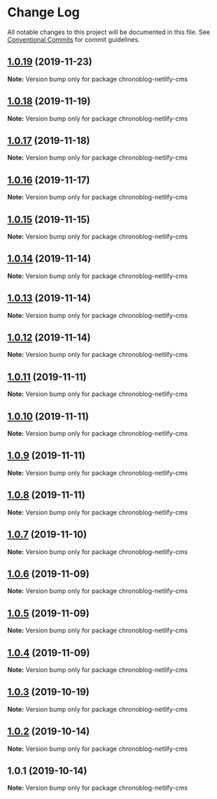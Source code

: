 # Change Log

All notable changes to this project will be documented in this file.
See [Conventional Commits](https://conventionalcommits.org) for commit guidelines.

## [1.0.19](https://github.com/Ganevru/gatsby-theme-chronoblog/compare/chronoblog-netlify-cms@1.0.18...chronoblog-netlify-cms@1.0.19) (2019-11-23)

**Note:** Version bump only for package chronoblog-netlify-cms





## [1.0.18](https://github.com/Ganevru/gatsby-theme-chronoblog/compare/chronoblog-netlify-cms@1.0.17...chronoblog-netlify-cms@1.0.18) (2019-11-19)

**Note:** Version bump only for package chronoblog-netlify-cms





## [1.0.17](https://github.com/Ganevru/gatsby-theme-chronoblog/compare/chronoblog-netlify-cms@1.0.16...chronoblog-netlify-cms@1.0.17) (2019-11-18)

**Note:** Version bump only for package chronoblog-netlify-cms





## [1.0.16](https://github.com/Ganevru/gatsby-theme-chronoblog/compare/chronoblog-netlify-cms@1.0.15...chronoblog-netlify-cms@1.0.16) (2019-11-17)

**Note:** Version bump only for package chronoblog-netlify-cms





## [1.0.15](https://github.com/Ganevru/gatsby-theme-chronoblog/compare/chronoblog-netlify-cms@1.0.14...chronoblog-netlify-cms@1.0.15) (2019-11-15)

**Note:** Version bump only for package chronoblog-netlify-cms





## [1.0.14](https://github.com/Ganevru/gatsby-theme-chronoblog/compare/chronoblog-netlify-cms@1.0.13...chronoblog-netlify-cms@1.0.14) (2019-11-14)

**Note:** Version bump only for package chronoblog-netlify-cms





## [1.0.13](https://github.com/Ganevru/gatsby-theme-chronoblog/compare/chronoblog-netlify-cms@1.0.12...chronoblog-netlify-cms@1.0.13) (2019-11-14)

**Note:** Version bump only for package chronoblog-netlify-cms





## [1.0.12](https://github.com/Ganevru/gatsby-theme-chronoblog/compare/chronoblog-netlify-cms@1.0.11...chronoblog-netlify-cms@1.0.12) (2019-11-14)

**Note:** Version bump only for package chronoblog-netlify-cms





## [1.0.11](https://github.com/Ganevru/gatsby-theme-chronoblog/compare/chronoblog-netlify-cms@1.0.10...chronoblog-netlify-cms@1.0.11) (2019-11-11)

**Note:** Version bump only for package chronoblog-netlify-cms





## [1.0.10](https://github.com/Ganevru/gatsby-theme-chronoblog/compare/chronoblog-netlify-cms@1.0.9...chronoblog-netlify-cms@1.0.10) (2019-11-11)

**Note:** Version bump only for package chronoblog-netlify-cms





## [1.0.9](https://github.com/Ganevru/gatsby-theme-chronoblog/compare/chronoblog-netlify-cms@1.0.8...chronoblog-netlify-cms@1.0.9) (2019-11-11)

**Note:** Version bump only for package chronoblog-netlify-cms





## [1.0.8](https://github.com/Ganevru/gatsby-theme-chronoblog/compare/chronoblog-netlify-cms@1.0.7...chronoblog-netlify-cms@1.0.8) (2019-11-11)

**Note:** Version bump only for package chronoblog-netlify-cms





## [1.0.7](https://github.com/Ganevru/gatsby-theme-chronoblog/compare/chronoblog-netlify-cms@1.0.6...chronoblog-netlify-cms@1.0.7) (2019-11-10)

**Note:** Version bump only for package chronoblog-netlify-cms





## [1.0.6](https://github.com/Ganevru/gatsby-theme-chronoblog/compare/chronoblog-netlify-cms@1.0.5...chronoblog-netlify-cms@1.0.6) (2019-11-09)

**Note:** Version bump only for package chronoblog-netlify-cms





## [1.0.5](https://github.com/Ganevru/gatsby-theme-chronoblog/compare/chronoblog-netlify-cms@1.0.4...chronoblog-netlify-cms@1.0.5) (2019-11-09)

**Note:** Version bump only for package chronoblog-netlify-cms





## [1.0.4](https://github.com/Ganevru/gatsby-theme-chronoblog/compare/chronoblog-netlify-cms@1.0.3...chronoblog-netlify-cms@1.0.4) (2019-11-09)

**Note:** Version bump only for package chronoblog-netlify-cms





## [1.0.3](https://github.com/Ganevru/gatsby-theme-chronoblog/compare/chronoblog-netlify-cms@1.0.2...chronoblog-netlify-cms@1.0.3) (2019-10-19)

**Note:** Version bump only for package chronoblog-netlify-cms





## [1.0.2](https://github.com/Ganevru/gatsby-theme-chronoblog/compare/chronoblog-netlify-cms@1.0.1...chronoblog-netlify-cms@1.0.2) (2019-10-14)

**Note:** Version bump only for package chronoblog-netlify-cms





## 1.0.1 (2019-10-14)

**Note:** Version bump only for package chronoblog-netlify-cms
